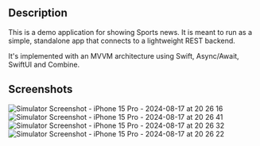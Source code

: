 ## Description
This is a demo application for showing Sports news. It is meant to run as a simple, standalone app that connects to a lightweight REST backend. 

It's implemented with an MVVM architecture using Swift, Async/Await, SwiftUI and Combine.

## Screenshots

![Simulator Screenshot - iPhone 15 Pro - 2024-08-17 at 20 26 16](https://github.com/user-attachments/assets/186b5eb9-98d9-4ac3-94d3-37ac88fefef4)
![Simulator Screenshot - iPhone 15 Pro - 2024-08-17 at 20 26 41](https://github.com/user-attachments/assets/0c04b711-b379-4001-83e2-9a0b3d681719)
![Simulator Screenshot - iPhone 15 Pro - 2024-08-17 at 20 26 32](https://github.com/user-attachments/assets/29e17196-7877-4a78-8c56-161500142181)
![Simulator Screenshot - iPhone 15 Pro - 2024-08-17 at 20 26 22](https://github.com/user-attachments/assets/a156e3af-7448-458f-8be6-5d04b426b50b)


